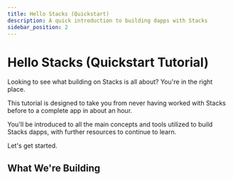 ```yaml
---
title: Hello Stacks (Quickstart)
description: A quick introduction to building dapps with Stacks
sidebar_position: 2
---
```

# Hello Stacks (Quickstart Tutorial)
Looking to see what building on Stacks is all about? You're in the right place.

This tutorial is designed to take you from never having worked with Stacks before to a complete app in about an hour.

You'll be introduced to all the main concepts and tools utilized to build Stacks dapps, with further resources to continue to learn.

Let's get started.

## What We're Building
